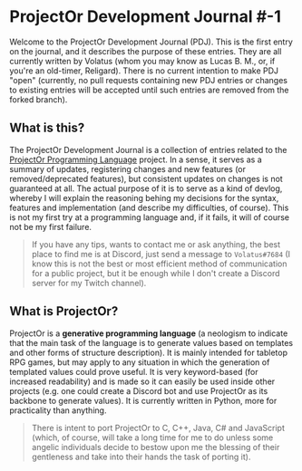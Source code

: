 # ProjectOr Development Journal #-1

Welcome to the ProjectOr Development Journal (PDJ). This is the first entry on
the journal, and it describes the purpose of these entries. They are all
currently written by Volatus (whom you may know as Lucas B. M., or, if you're
an old-timer, Religard). There is no current intention to make PDJ "open"
(currently, no pull requests containing new PDJ entries or changes to existing
entries will be accepted until such entries are removed from the forked
branch).

## What is this?

The ProjectOr Development Journal is a collection of entries related to the
[ProjectOr Programming Language](https://github.com/volatusveritas/projector)
project. In a sense, it serves as a summary of updates, registering changes and
new features (or removed/deprecated features), but consistent updates on
changes is not guaranteed at all. The actual purpose of it is to serve as a
kind of devlog, whereby I will explain the reasoning behing my decisions for
the syntax, features and implementation (and describe my difficulties, of
course). This is not my first try at a programming language and, if it fails,
it will of course not be my first failure.

> If you have any tips, wants to contact me or ask anything, the best place to
> find me is at Discord, just send a message to `Volatus#7684` (I know this is
> not the best or most efficient method of communication for a public project,
> but it be enough while I don't create a Discord server for my Twitch
> channel).

## What is ProjectOr?

ProjectOr is a **generative programming language** (a neologism to indicate
that the main task of the language is to generate values based on templates and
other forms of structure description). It is mainly intended for tabletop RPG
games, but may apply to any situation in which the generation of templated
values could prove useful. It is very keyword-based (for increased readability)
and is made so it can easily be used inside other projects (e.g. one could
create a Discord bot and use ProjectOr as its backbone to generate values). It
is currently written in Python, more for practicality than anything.

> There is intent to port ProjectOr to C, C++, Java, C# and JavaScript (which,
> of course, will take a long time for me to do unless some angelic individuals
> decide to bestow upon me the blessing of their gentleness and take into their
> hands the task of porting it).
